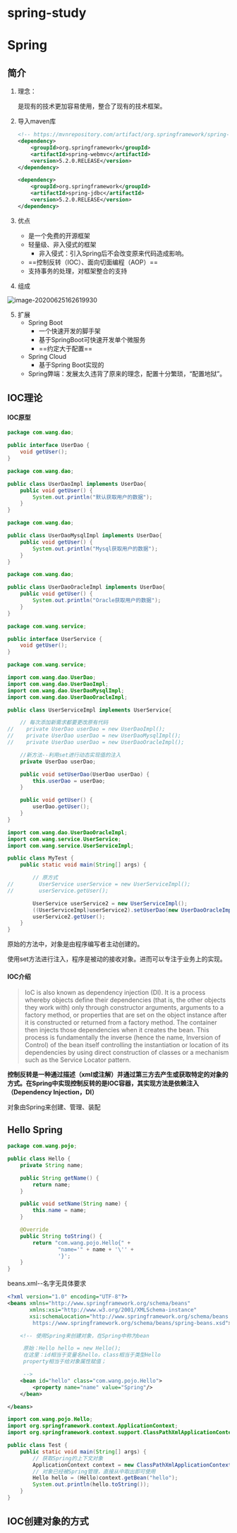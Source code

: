 # spring-study
# Spring



## 简介

1. 理念：

   是现有的技术更加容易使用，整合了现有的技术框架。

2. 导入maven库

   ```xml
   <!-- https://mvnrepository.com/artifact/org.springframework/spring-webmvc -->
   <dependency>
       <groupId>org.springframework</groupId>
       <artifactId>spring-webmvc</artifactId>
       <version>5.2.0.RELEASE</version>
   </dependency>
   
   <dependency>
       <groupId>org.springframework</groupId>
       <artifactId>spring-jdbc</artifactId>
       <version>5.2.0.RELEASE</version>
   </dependency>
   
   ```

3. 优点
   - 是一个免费的开源框架
   - 轻量级、非入侵式的框架
     - 非入侵式：引入Spring后不会改变原来代码造成影响。
   - ==控制反转（IOC）、面向切面编程（AOP）==
   - 支持事务的处理，对框架整合的支持

4. 组成

![image-20200625162619930](C:\Users\wangzg\AppData\Roaming\Typora\typora-user-images\image-20200625162619930.png)

5. 扩展
   - Spring Boot
     - 一个快速开发的脚手架
     - 基于SpringBoot可快速开发单个微服务
     - ==约定大于配置==
   - Spring Cloud
     - 基于Spring Boot实现的
   - Spring弊端：发展太久违背了原来的理念，配置十分繁琐，“配置地狱”。



## IOC理论

#### IOC原型

```java
package com.wang.dao;

public interface UserDao {
    void getUser();
}
```

```java
package com.wang.dao;

public class UserDaoImpl implements UserDao{
    public void getUser() {
        System.out.println("默认获取用户的数据");
    }
}
```

```java
package com.wang.dao;

public class UserDaoMysqlImpl implements UserDao{
    public void getUser() {
        System.out.println("Mysql获取用户的数据");
    }
}
```

```java
package com.wang.dao;

public class UserDaoOracleImpl implements UserDao{
    public void getUser() {
        System.out.println("Oracle获取用户的数据");
    }
}
```

```java
package com.wang.service;

public interface UserService {
    void getUser();
}
```

```java
package com.wang.service;

import com.wang.dao.UserDao;
import com.wang.dao.UserDaoImpl;
import com.wang.dao.UserDaoMysqlImpl;
import com.wang.dao.UserDaoOracleImpl;

public class UserServiceImpl implements UserService{

    // 每次添加新需求都要更改原有代码
//    private UserDao userDao = new UserDaoImpl();
//    private UserDao userDao = new UserDaoMysqlImpl();
//    private UserDao userDao = new UserDaoOracleImpl();

    //新方法--利用set进行动态实现值的注入
    private UserDao userDao;

    public void setUserDao(UserDao userDao) {
        this.userDao = userDao;
    }

    public void getUser() {
        userDao.getUser();
    }
}
```

```java
import com.wang.dao.UserDaoOracleImpl;
import com.wang.service.UserService;
import com.wang.service.UserServiceImpl;

public class MyTest {
    public static void main(String[] args) {

        // 原方式
//        UserService userService = new UserServiceImpl();
//        userService.getUser();

        UserService userService2 = new UserServiceImpl();
        ((UserServiceImpl)userService2).setUserDao(new UserDaoOracleImpl());
        userService2.getUser();
    }
}
```

原始的方法中，对象是由程序编写者主动创建的。

使用set方法进行注入，程序是被动的接收对象。进而可以专注于业务上的实现。



#### IOC介绍

> IoC is also known as dependency injection (DI). It is a process whereby objects define their dependencies (that is, the other objects they work with) only through constructor arguments, arguments to a factory method, or properties that are set on the object instance after it is constructed or returned from a factory method. The container then injects those dependencies when it creates the bean. This process is fundamentally the inverse (hence the name, Inversion of Control) of the bean itself controlling the instantiation or location of its dependencies by using direct construction of classes or a mechanism such as the Service Locator pattern.

**控制反转是一种通过描述（xml或注解）并通过第三方去产生或获取特定的对象的方式。在Spring中实现控制反转的是IOC容器，其实现方法是依赖注入（Dependency Injection，DI）**

对象由Spring来创建、管理、装配



## Hello Spring

```java
package com.wang.pojo;

public class Hello {
    private String name;

    public String getName() {
        return name;
    }

    public void setName(String name) {
        this.name = name;
    }

    @Override
    public String toString() {
        return "com.wang.pojo.Hello{" +
                "name='" + name + '\'' +
                '}';
    }
}
```

beans.xml--名字无具体要求

```xml
<?xml version="1.0" encoding="UTF-8"?>
<beans xmlns="http://www.springframework.org/schema/beans"
       xmlns:xsi="http://www.w3.org/2001/XMLSchema-instance"
       xsi:schemaLocation="http://www.springframework.org/schema/beans
        https://www.springframework.org/schema/beans/spring-beans.xsd">

    <!-- 使用Spring来创建对象，在Spring中称为bean

     原始：Hello hello = new Hello();
     在这里：id相当于变量名hello，class相当于类型Hello
     property相当于给对象属性赋值；

     -->
    <bean id="hello" class="com.wang.pojo.Hello">
        <property name="name" value="Spring"/>
    </bean>

</beans>
```

```java
import com.wang.pojo.Hello;
import org.springframework.context.ApplicationContext;
import org.springframework.context.support.ClassPathXmlApplicationContext;

public class Test {
    public static void main(String[] args) {
        // 获取Spring的上下文对象
        ApplicationContext context = new ClassPathXmlApplicationContext("beans.xml");
        // 对象已经被Spring管理，直接从中取出即可使用
        Hello hello = (Hello)context.getBean("hello");
        System.out.println(hello.toString());
    }
}
```



## IOC创建对象的方式

